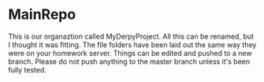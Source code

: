 # MainRepo
This is our organaztion called MyDerpyProject.
All this can be renamed, but I thought it was fitting.
The file folders have been laid out the same way they were on your homework server.
Things can be edited and pushed to a new branch. Please do not push anything to the master branch unless it's been fully tested.
